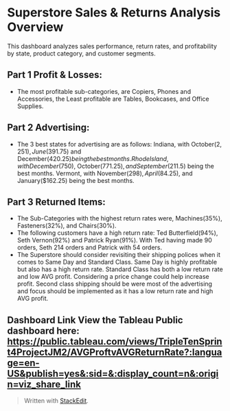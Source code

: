 ﻿# Superstore Sales & Returns Analysis Overview 
This dashboard analyzes sales performance, return rates, and profitability by state, product category, and customer segments. 
## Part 1 Profit & Losses:	
* The most profitable sub-categories, are Copiers, Phones and Accessories, the Least profitable are Tables, Bookcases, and Office Supplies.
## Part 2 Advertising: 
* The 3 best states for advertising are as follows: 
Indiana, with October($2,251), June($391.75) and December($420.25) being the best months. 
Rhode Island, with December($750), October($771.25), and September($211.5) being the best months.
Vermont, with November($298), April($84.25), and January($162.25) being the best months. 
## Part 3 Returned Items: 
* The Sub-Categories with the highest return rates were, Machines(35%), Fasteners(32%), and Chairs(30%).
* The following customers have a high return rate: Ted Butterfield(94%), Seth Vernon(92%) and Patrick Ryan(91%).   With Ted having made 90 orders, Seth 214 orders and Patrick with 54 orders.
* The Superstore should consider revisiting their shipping polices when it comes to Same Day and Standard Class. Same Day is highly profitable but also has a high return rate. Standard Class has both a low return rate and low AVG profit. Considering a price change could help increase profit.  Second class shipping should be were most of the advertising and focus should be implemented as it has a low return rate and high AVG profit.
 
 ## Dashboard Link View the Tableau Public dashboard here:	https://public.tableau.com/views/TripleTenSprint4ProjectJM2/AVGProftvAVGReturnRate?:language=en-US&publish=yes&:sid=&:display_count=n&:origin=viz_share_link
> Written with [StackEdit](https://stackedit.io/).
